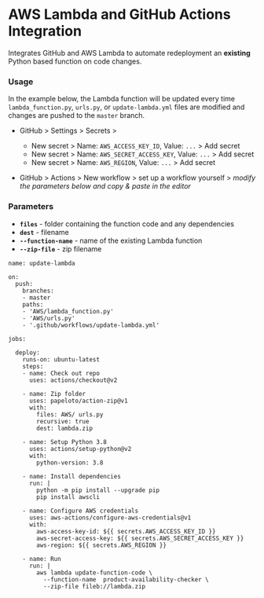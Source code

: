 # AWS Lambda and GitHub Actions Integration

Integrates GitHub and AWS Lambda to automate redeployment an **existing** Python based function on code changes.

### Usage
In the example below, the Lambda function will be updated every time `lambda_function.py`, `urls.py`, or `update-lambda.yml` files are modified and changes are pushed to the `master` branch.

- GitHub > Settings > Secrets >  
  - New secret > Name: `AWS_ACCESS_KEY_ID`, Value: `...` > Add secret  
  - New secret > Name: `AWS_SECRET_ACCESS_KEY`, Value: `...` > Add secret
  - New secret > Name: `AWS_REGION`, Value: `...` > Add secret
  
- GitHub > Actions > New workflow > set up a workflow yourself > *modify the parameters below and copy & paste in the editor*

### Parameters
- **`files`** - folder containing the function code and any dependencies  
- **`dest`** - filename  
- **`--function-name`** - name of the existing Lambda function  
- **`--zip-file`** - zip filename

```
name: update-lambda

on:
  push:
    branches:
    - master
    paths:
    - 'AWS/lambda_function.py'
    - 'AWS/urls.py'
    - '.github/workflows/update-lambda.yml'

jobs:
  
  deploy:
    runs-on: ubuntu-latest
    steps:
    - name: Check out repo
      uses: actions/checkout@v2

    - name: Zip folder
      uses: papeloto/action-zip@v1
      with:
        files: AWS/ urls.py
        recursive: true
        dest: lambda.zip

    - name: Setup Python 3.8
      uses: actions/setup-python@v2
      with:
        python-version: 3.8

    - name: Install dependencies
      run: |
        python -m pip install --upgrade pip
        pip install awscli
        
    - name: Configure AWS credentials
      uses: aws-actions/configure-aws-credentials@v1
      with:
        aws-access-key-id: ${{ secrets.AWS_ACCESS_KEY_ID }}
        aws-secret-access-key: ${{ secrets.AWS_SECRET_ACCESS_KEY }}
        aws-region: ${{ secrets.AWS_REGION }}

    - name: Run
      run: |
        aws lambda update-function-code \
          --function-name  product-availability-checker \
          --zip-file fileb://lambda.zip
```
